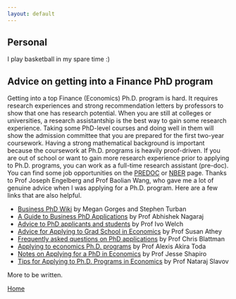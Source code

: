 ```yaml
---
layout: default
---
```


## Personal

I play basketball in my spare time :)

## Advice on getting into a Finance PhD program

Getting into a top Finance (Economics) Ph.D. program is hard. It requires research experiences and strong recommendation letters by professors to show that one has research potential. When you are still at colleges or universities, a research assistantship is the best way to gain some research experience. Taking some PhD-level courses and doing well in them will show the admission committee that you are prepared for the first two-year coursework. Having a strong mathematical background is important because the coursework at Ph.D. programs is heavily proof-driven. If you are out of school or want to gain more research experience prior to applying to Ph.D. programs, you can work as a full-time research assistant (pre-doc). You can find some job opportunities on the <a href="https://predoc.org/opportunities" target="_black">PREDOC</a> or <a href="https://www.nber.org/career-resources/research-assistant-positions-not-nber" target="_black">NBER</a> page. Thanks to Prof Joseph Engelberg and Prof Baolian Wang, who gave me a lot of genuine advice when I was applying for a Ph.D. program. Here are a few links that are also helpful.

*   <a href="http://www.businessphdwiki.com/" target="_black">Business PhD Wiki</a> by Megan Gorges and Stephen Turban
*   <a href="https://abhishekn.com/files/phdguide.pdf" target="_black">A Guide to Business PhD Applications</a> by Prof Abhishek Nagaraj
*   <a href="https://www.ivo-welch.info/teaching/advicephd.html" target="_black">Advice to PhD applicants and students</a> by Prof Ivo Welch
*   <a href="https://athey.people.stanford.edu/professional-advice" target="_black">Advice for Applying to Grad School in Economics</a> by Prof Susan Athey
*   <a href="https://chrisblattman.com/about/contact/gradschool/" target="_black">Frequently asked questions on PhD applications</a> by Prof Chris Blattman
*   <a href="https://alexisakira.github.io/misc/apply-econphd" target="_black">Applying to economics Ph.D. programs</a> by Prof Alexis Akira Toda
*   <a href="https://www.brown.edu/Research/Shapiro/pdfs/phdnotes.pdf" target="_black">Notes on Applying for a PhD in Economics</a> by Prof Jesse Shapiro
*   <a href="http://www.sitaslavov.com/home/advice" target="_black">Tips for Applying to Ph.D. Programs in Economics</a> by Prof Nataraj Slavov

More to be written.

[Home](./)
